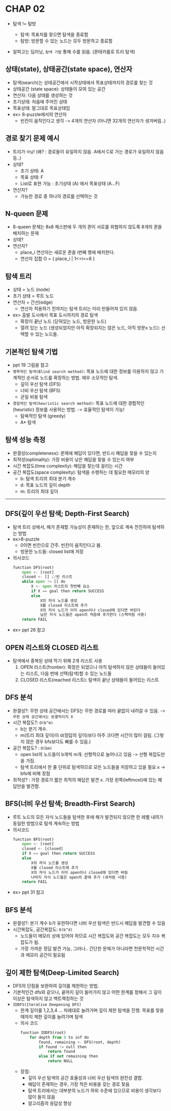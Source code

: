 # CHAP 02 

* 탐색 != 탐방
    * 탐색: 목표치를 찾으면 탐색을 종료함
    * 탐방: 방문할 수 있는 노드는 모두 방문하고 종료함

* 알파고는 딥러닝, `탐색 기법` 통해 수를 읽음. (몬테카를로 트리 탐색)

## 상태(state), 상태공간(state space), 연산자
* 탐색(search)는 상태공간에서 시작상태에서 목표상태까지의 경로를 찾는 것
* 상태공간 (state space): 상태들이 모여 있는 공간 
* 연산자: 다음 상태를 생성하는 것 
* 초기상태: 처음에 주어진 상태
* 목표상태: 말그대로 목표상태임 
* ex> 8-puzzle에서의 연산자 
    * 빈칸이 움직인다고 생각 -> 4개의 연산자 (아니면 32개의 연산자가 생겨버림..)

## 경로 찾기 문제 예시 
* 트리가 `아님`! (왜? : 경로들이 유일하지 않음. A에서 C로 가는 경로가 유일하지 않음 등..)
* 상태? 
    * 초기 상태: A
    * 목표 상태: F
    * List로 표현 가능 : 초기상태 (A) 에서 목표상태 (A...F)
* 연산자? 
    * 가능한 경로 중 하나의 경로를 선택하는 것 

## N-queen 문제 
* 8-queen 문제는 8x8 체스판에 두 개의 퀸이 서로를 위협하지 않도록 8개의 퀸을 배치하는 문제 
* 상태? 
* 연산자? 
    * place_i 연산자는 새로운 퀸을 i번째 행에 배치한다. 
    * 연산자 집합 O = { place_i | 1<=i<=8 }

## 탐색 트리 
* 상태 = 노드 (node)
* 초기 상태 = 루트 노드
* 연산자 = 간선(edge)
    * 연산자 적용하기 전까지는 탐색 트리는 미리 만들어져 있지 않음. 
* ex> 출발 도시에서 목표 도시까지의 경로 탐색 
    * 확장이 끝난 노드 (닫혀있는 노드, 방문한 노드)
    * 열려 있는 노드 (생성되었지만 아직 확장되지는 않은 노드, 아직 방문x 노드): 선택할 수 있는 노드들. 

## 기본적인 탐색 기법 
* ppt 19 그림을 참고 
* `맹목적인 탐색(Blind search method)`: 목표 노드에 대한 정보를 이용하지 않고 기계적인 순서로 노드를 확장하는 방법. 매우 소모적인 탐색.
    * 깊이 우선 탐색 (DFS)
    * 너비 우선 탐색 (BFS)
    * 균일 비용 탐색 
* `경험적인 탐색(heuristic search method)`: 목표 노드에 대한 경험적인(heuristic) 정보를 사용하는 방법. -> 효율적인 탐색이 가능! 
    * 탐욕적인 탐색 (greedy)
    * A* 탐색 

## 탐색 성능 측정
* 완결성(completeness): 문제에 해답이 있다면, 반드시 해답을 찾을 수 있는지
* 최적성(optimality): 가장 비용이 낮은 해답을 찾을 수 있는지 여부 
* 시간 복잡도(time complexity): 해답을 찾는데 걸리는 시간
* 공간 복잡도(space complexity): 탐색을 수행하는 데 필요한 메모리의 양 
    * b: 탐색 트리의 최대 분기 계수
    * d: 목표 노드의 깊이 depth 
    * m: 트리의 최대 깊이 

---

## DFS(깊이 우선 탐색; Depth-First Search)
* 탐색 트리 상에서, 해가 존재할 가능성이 존재하는 한, 앞으로 계속 전진하여 탐색하는 방법 
* ex>8-puzzle 
    * 0이면 빈칸으로 간주. 빈칸이 움직인다고 봄. 
    * 방문한 노드들: closed list에 저장 
* 의사코드
    ```python
    function DFS(root)
        open <- [root]
        closed <- [] //빈 리스트
        while open != [] do 
            X <- open 리스트의 첫번째 요소 
            if X == goal then return SUCCESS
            else 
                X의 자식 노드를 생성
                X를 closed 리스트에 추가 
                X의 자식 노드가 이미 open이나 closed에 있다면 버린다
                남은 자식 노드들은 open의 처음에 추가한다 (스택처럼 사용)
        return FAIL 
    ``` 
* ex> ppt 26 참고 

## OPEN 리스트와 CLOSED 리스트
* 탐색에서 중복된 상태 막기 위해 2개 리스트 사용
    1. OPEN 리스트(frontier): 확장은 되었으나 아직 탐색하지 않은 상태들이 들어있는 리스트, 다음 번에 선택(탐색)할 수 있는 노드들 
    2. CLOSED 리스트(reached 리스트): 탐색이 끝난 상태들이 들어있는 리스트 

## DFS 분석 
* 완결성?: 무한 상태 공간에서는 DFS는 무한 경로를 따라 끝없이 내려갈 수 있음. -> `무한 상태 공간에서는 완결적이지 X`
* 시간 복잡도?: `O(b^m)` 
    * b는 분기 계수. 
    * m(트리 최대 깊이)이 d(정답의 깊이)보다 아주 크다면 시간이 많이 걸림. (그렇지 않은 경우 bfs보다도 빠를 수 있음.)
* 공간 복잡도? : `O(bm)`
    * open list의 노드들이 b개씩 m개. 선형적으로 늘어나고 있음 -> 선형 복잡도만을 가짐. 
    * 탐색 트리에서 한 줄 단위로 탐색하므로 모든 노드들을 저장하고 있을 필요 x -> bfs에 비해 장점 
* 최적성? : 가장 경로가 짧은 최적의 해답은 발견 x. 가장 왼쪽(leftmost)에 있는 해답만을 발견함. 


## BFS(너비 우선 탐색; Breadth-First Search)
* 루트 노드의 모든 자식 노드들을 탐색한 후에 해가 발견되지 않으면 한 레벨 내려가 동일한 방법으로 탐색 계속하는 방법
* 의사코드
    ```python
    function BFS(root)
        open <- [root]
        closed <- [closed]
        if X == goal then return SUCCESS
        else 
            X의 자식 노드를 생성
            X를 closed 리스트에 추가 
            X의 자식 노드가 이미 open이나 closed에 있다면 버림
            나머지 자식 노드들은 open의 끝에 추가 (큐처럼 사용)
        return FAIL
    ```
* ex> ppt 31 참고 

## BFS 분석
* 완결성?: 분기 계수 b가 유한하다면 너비 우선 탐색은 반드시 해답을 발견할 수 있음 
* 시간복잡도, 공간복잡도: `O(b^d)`
    * 노드들이 메모리 상에 있어야 하므로 시간 복잡도와 공간 복잡도는 모두 지수 복잡도가 됨. 
    * 가장 가까운 정답 발견 가능, 그러나.. 간단한 문제가 아니라면 천문학적인 시간과 메모리 공간이 필요됨 

## 깊이 제한 탐색(Deep-Limited Search)
* DFS의 단점을 보완하여 깊이를 제한하는 방법. 
* 기본적인건 dfs와 같으나, 끝까지 깊이 들어가지 않고 어떤 한계를 정해서 그 깊이 이상은 탐색하지 않고 백트랙킹하는 것
* `IDDFS(Iterative Deepening DFS)`
    * 한계 깊이를 1,2,3,4 ... 차례대로 늘려가며 깊이 제한 탐색을 진행. 목표를 찾을 때까지 제한 깊이를 늘려가며 탐색 
    * 의사 코드 
        ```python
        function IDDFS(root)
            for depth from 0 to inf do
                found, remaining <- DFS(root, depth)
                if found != null then
                    return found
                else if not remaining then
                    return NULL
        ```
    * 장점: 
        * 깊이 우선 탐색의 공간 효율성과 너비 우선 탐색의 완전성 결합.
        * 해답이 존재하는 경우, 가장 적은 비용을 갖는 경로 찾음 
        * 탐색 트리에서는 대부분의 노드가 하위 수준에 있으므로 비용이 생각보다 많이 들지 않음
        * 알고리즘의 응답성 향상 
